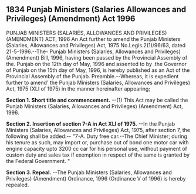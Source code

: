 ## 1834 Punjab Ministers (Salaries Allowances and Privileges) (Amendment) Act 1996
 
PUNJAB MINISTERS (SALARIES, ALLOWANCES AND PRIVILEGES) (AMENDMENT) ACT, 1996
An Act further to amend the Punjab Ministers (Salaries, Allowances and Privileges) Act, 1975
No.Legis.2(1)/96/63, dated 21-5-1996.--The- Punjab Ministers (Salaries, Allowances and Privileges) (Amendment) Bill, 1996, having been passed by the Provincial Assembly of the. Punjab on the 12th day of May, 1996 and assented to by .the Governor of Punjab on the 15th day of May, 1996, is hereby published as an Act of the Provincial Assembly of the Punjab.
Preamble.--Whereas, it is expedient further to amend' the Punjab Ministers (Salaries, Allowances and Privileges) Act, 1975 (XLI of 1975) in the manner hereinafter appearing;

**Section 1. Short title and commencement.**
--(1) This Act may be called the Punjab Ministers (Salaries, Allowances and Privileges) (Amendment) Act, 1996.

 

**Section 2. Insertion of section 7-A in Act XLI of 1975.**
--In the Punjab Ministers (Salaries, Allowances and Privileges) Act, 1975, after section 7, the following shall be added:--
   "7-A. Duty free car.--The Chief Minister; during his tenure as such, may import or, purchase out of bond one motor car with engine capacity upto 3200 cc car for his personal use, without payment of custom duty and sales tax if exemption in respect of the same is granted by the Federal Government. "

 

**Section 3. Repeal.**
--The Punjab Ministers (Salaries, Allowances and Privileges) (Amendment) Ordinance, 1996 (Ordinance V of 1996) is hereby repealed.

